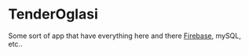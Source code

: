 # TenderOglasi

Some sort of app that have everything here and there
[Firebase](https://console.firebase.google.com/?pli=1), mySQL, etc..
